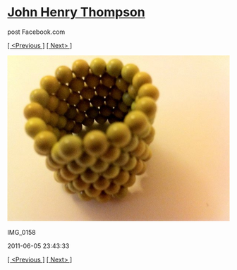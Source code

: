# [John Henry Thompson](../README.md)
post Facebook.com

[[ <Previous ]](2011-06-05-4.md) [[ Next> ]](2011-06-05-6.md)

[![](../media/2011-06-05/Magnetic-Balls-IMG_0158.jpg)](../README.md)

IMG_0158

2011-06-05 23:43:33

[[ <Previous ]](2011-06-05-4.md) [[ Next> ]](2011-06-05-6.md)